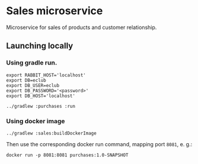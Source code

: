 # Sales microservice

Microservice for sales of products and customer relationship.

## Launching locally

### Using gradle run.
```shell
export RABBIT_HOST='localhost'
export DB=eclub
export DB_USER=eclub
export DB_PASSWORD='<password>'
export DB_HOST='localhost' 

../gradlew :purchases :run
```
### Using docker image
```shell
../gradlew :sales:buildDockerImage
```
Then use the corresponding docker run command, mapping port `8081`, e. g.:
```shell
docker run -p 8081:8081 purchases:1.0-SNAPSHOT
```